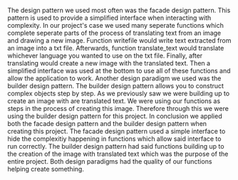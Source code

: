 The design pattern we used most often was the facade design pattern. This pattern is used to provide a simplified interface when interacting with complexity. In our project's case we used many seperate functions which complete seperate parts of the process of translating text from an image and drawing a new image.
Function writefile would write text extracted from an image into a txt file. Afterwards, function translate_text would translate whichever language you wanted to use on the txt file. Finally, after translating would create a new image with the translated text. Then a simplified interface was used at the bottom to use all of these functions and allow the application to work. Another design paradigm we used was the builder design pattern. The builder design pattern allows you to construct complex objects step by step. As we previously saw we were building up to create an image with are translated text. We were using our functions as steps in the process of creating this image. Therefore through this we were using the builder design pattern for this project. In conclusion we applied both the facade design pattern and the builder design pattern when creating this project. The facade design pattern used a simple interface to hide the complexitiy happening in functions which allow said interface to run correctly. The builder design pattern had said functions building up to the creation of the image with translated text which was the purpose of the entire project. Both design paradigms had the quality of our functions helping create something.